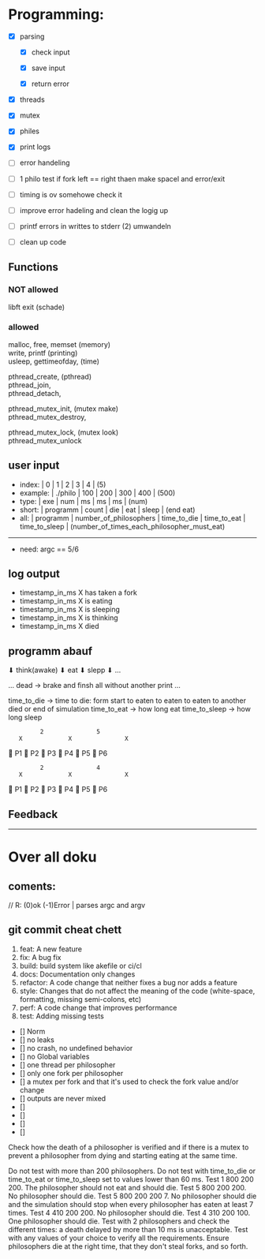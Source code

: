 


# Programming:
- [x] parsing
    - [x] check input
    - [x] save input
    - [x] return error


- [x] threads
- [x] mutex
- [x] philes
- [x] print logs
- [ ] error handeling
- [ ] 1 philo test if fork left == right thaen make spacel and error/exit
- [ ] timing is ov somehowe check it
- [ ] improve error hadeling and clean the logig up
- [ ] printf errors in writtes to stderr (2) umwandeln
- [ ] clean up code





<!-- # Testers -->

## Functions
### NOT allowed
libft
exit (schade)


### allowed
malloc, free, memset    (memory)  
write, printf           (printing)  
usleep, gettimeofday,   (time)  

pthread_create,         (pthread)  
pthread_join,  
pthread_detach,  

pthread_mutex_init,     (mutex make)  
pthread_mutex_destroy,  

pthread_mutex_lock,     (mutex look)  
pthread_mutex_unlock  


## user input
- index:   |     0    |  1    |  2  |  3  |   4   |   (5)
- example: | ./philo  | 100   | 200 | 300 |  400  |  (500)
- type:    |    exe   |  num  | ms  | ms  |   ms  |  (num)
- short:   | programm | count | die | eat | sleep | (end eat)
- all:     | programm | number_of_philosophers | time_to_die | time_to_eat | time_to_sleep | (number_of_times_each_philosopher_must_eat)

---

- need: argc == 5/6

## log output

- timestamp_in_ms X has taken a fork
- timestamp_in_ms X is eating
- timestamp_in_ms X is sleeping
- timestamp_in_ms X is thinking
- timestamp_in_ms X died


## programm abauf


⬇
think(awake)
⬇
eat
⬇
slepp
⬇︎
...


...
dead -> brake and finsh all without another print
...

time_to_die -> time to die: form start to eaten to eaten to eaten to another died or end of simulation
time_to_eat -> how long eat
time_to_sleep -> how long sleep

             2               5                
       X             X               X
🍴  P1 🍴 P2  🍴  P3  🍴  P4  🍴  P5  🍴  P6  




             2               4                
       X             X               X
🍴  P1 🍴 P2  🍴  P3  🍴  P4  🍴  P5  🍴  P6  


## Feedback


---
# Over all doku

## coments:
// R: (0)ok  (-1)Error   | parses argc and argv

## git commit cheat chett
1. feat: A new feature
2. fix: A bug fix
3. build: build system like akefile or ci/cl
4. docs: Documentation only changes
5. refactor: A code change that neither fixes a bug nor adds a feature
6. style: Changes that do not affect the meaning of the code (white-space, formatting, missing semi-colons, etc)
7. perf: A code change that improves performance
8. test: Adding missing tests














- [] Norm
- [] no leaks
- [] no crash, no undefined behavior
- [] no Global variables
- [] one thread per philosopher
- [] only one fork per philosopher
- [] a mutex per fork and that it's used to check the fork value and/or change
- [] outputs are never mixed
- []
- []
- []
- []





Check how the death of a philosopher is verified and if there is a mutex to prevent a philosopher from dying and starting eating at the same time.

Do not test with more than 200 philosophers.
Do not test with time_to_die or time_to_eat or time_to_sleep set to values lower than 60 ms.
Test 1 800 200 200. The philosopher should not eat and should die.
Test 5 800 200 200. No philosopher should die.
Test 5 800 200 200 7. No philosopher should die and the simulation should stop when every philosopher has eaten at least 7 times.
Test 4 410 200 200. No philosopher should die.
Test 4 310 200 100. One philosopher should die.
Test with 2 philosophers and check the different times: a death delayed by more than 10 ms is unacceptable.
Test with any values of your choice to verify all the requirements. Ensure philosophers die at the right time, that they don't steal forks, and so forth.